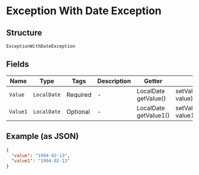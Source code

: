 
# Exception With Date Exception

## Structure

`ExceptionWithDateException`

## Fields

| Name | Type | Tags | Description | Getter | Setter |
|  --- | --- | --- | --- | --- | --- |
| `Value` | `LocalDate` | Required | - | LocalDate getValue() | setValue(LocalDate value) |
| `Value1` | `LocalDate` | Optional | - | LocalDate getValue1() | setValue1(LocalDate value1) |

## Example (as JSON)

```json
{
  "value": "1994-02-13",
  "value1": "1994-02-13"
}
```

